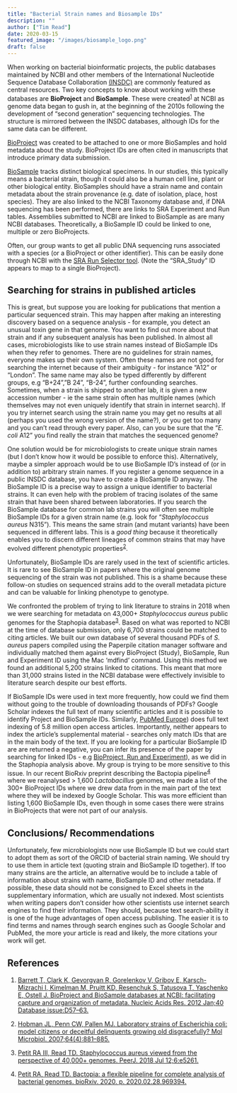 ```yaml
---
title: "Bacterial Strain names and Biosample IDs"
description: ""
author: ["Tim Read"]
date: 2020-03-15
featured_image: "/images/biosample_logo.png"
draft: false
---
```


When working on bacterial bioinformatic projects, the public databases maintained by NCBI and other members of the International Nucleotide Sequence Database Collaboration [(INSDC)](http://www.insdc.org/) are commonly featured as central resources.  Two key concepts to know about working with these databases are **BioProject** and **BioSample**.  These were created<sup><a href="http://dx.doi.org/10.1093/nar/gkr1163" target="_blank">1</a></sup> at NCBI as genome data began to gush in, at the beginning of the 2010s following the development of “second generation” sequencing technologies.  The structure is mirrored between the INSDC databases, although IDs for the same data can be different.

[BioProject](https://www.ncbi.nlm.nih.gov/books/NBK169438/) was created to be attached to one or more BioSamples and hold metadata about the study. BioProject IDs are often cited in manuscripts that introduce primary data submission.

[BioSample](https://www.ncbi.nlm.nih.gov/books/NBK169436/) tracks distinct biological specimens.  In our studies, this typically means a bacterial strain, though it could also be a human cell line, plant or other biological entity.  BioSamples should have a strain name and contain metadata about the strain provenance (e.g. date of isolation, place, host species).  They are also linked to the NCBI Taxonomy database and, if DNA sequencing has been performed, there are links to SRA Experiment and Run tables.  Assemblies submitted to NCBI are linked to BioSample as are many NCBI databases.  Theoretically, a BioSample ID could be linked to one, multiple or zero BioProjects.

Often, our group wants to get all public DNA sequencing runs associated with a species (or a BioProject or other identifier).  This can be easily done through NCBI with the [SRA Run Selector tool](https://www.ncbi.nlm.nih.gov/Traces/study/). (Note the “SRA_Study” ID appears to map to a single BioProject).


## Searching for strains in published articles

This is great, but suppose you are looking for publications that mention a particular sequenced strain.  This may happen after making an interesting discovery based on a sequence analysis - for example, you detect an unusual toxin gene in that genome.  You want to find out more about that strain and if any subsequent analysis has been published.  In almost all cases, microbiologists like to use strain names instead of BioSample IDs when they refer to genomes. There are no guidelines for strain names, everyone makes up their own system. Often these names are not good for searching the internet because of their ambiguity - for instance “A12” or “London”. The same name may also be typed differently by different groups, e.g “B+24”,”B 24”, “B-24”, further confounding searches.  Sometimes, when a strain is shipped to another lab, it is given a new accession number - ie the same strain often has multiple names (which themselves may not even uniquely identify that strain in internet search).  If you try internet search using the strain name you may get no results at all (perhaps you used the wrong version of the name?), or you get too many and you can’t read through every paper.  Also, can you be sure that the “_E. coli_ A12” you find really the strain that matches the sequenced genome?

One solution would be for microbiologists to create unique strain names (but I don’t know how it would be possible to enforce this). Alternatively, maybe a simpler approach would be to use BioSample ID’s instead of (or in addition to) arbitrary strain names. If you register a genome sequence in a public INSDC database, you have to create a BioSample ID anyway. The BioSample ID is a precise way to assign a unique identifier to bacterial strains.  It can even help with the problem of tracing isolates of the same strain that have been shared between laboratories. If you search the BioSample database for common lab strains you will often see multiple BioSample IDs for a given strain name (e.g. look for “_Staphylococcus aureus_ N315”).  This means the same strain (and mutant variants) have been sequenced in different labs.  This is a *good thing* because it theoretically enables you to discern different lineages of common strains that may have evolved different phenotypic properties<sup><a href="http://dx.doi.org/10.1111/j.1365-2958.2007.05710.x" target="_blank">2</a></sup>.  

Unfortunately, BioSample IDs are rarely used in the text of scientific articles. It is rare to see BioSample ID in papers where the original genome sequencing of the strain was not published.  This is a shame because these follow-on studies on sequenced strains add to the overall metadata picture and can be valuable for linking phenotype to genotype.

We confronted the problem of trying to link literature to strains in 2018 when we were searching for metadata on 43,000+ _Staphylococcus aureus_ public genomes for the Staphopia database<sup><a href="http://dx.doi.org/10.7717/peerj.5261" target="_blank">3</a></sup>.  Based on what was reported to NCBI at the time of database submission, only 6,700 strains could be matched to citing articles.  We built our own database of several thousand PDFs of _S. aureus_ papers compiled using the Paperpile citation manager software and individually matched them against every BioProject (Study), BioSample, Run and Experiment ID using the Mac ‘mdfind’ command.   Using this method we found an additional 5,200 strains linked to citations.  This meant that more than 31,000 strains listed in the NCBI database were effectively invisible to literature search despite our best efforts.

If BioSample IDs were used in text more frequently, how could we find them without going to the trouble of downloading thousands of PDFs?  Google Scholar indexes the full text of many scientific articles and it is possible to identify Project and BioSample IDs.  Similarly, [PubMed Europe](https://europepmc.org/)) does full text indexing of 5.8 million open access articles. Importantly, neither appears to index the article’s supplemental material - searches only match IDs that are in the main body of the text.  If you are looking for a particular BioSample ID are are returned a negative, you can infer its presence of the paper by searching for linked IDs - e.g [BioProject, Run and Experiment](https://www.ncbi.nlm.nih.gov/sra/docs/submitmeta/)), as we did in the Staphopia analysis above. My group is trying to be more sensitive to this issue. In our recent BioRxiv preprint describing the Bactopia pipeline<sup><a href="https://www.biorxiv.org/content/10.1101/2020.02.28.969394v1.abstract" target="_blank">4</a></sup> where we reanalysed > 1,600 _Lactobacillus_ genomes, we made a list of the 300+ BioProject IDs where we drew data from in the main part of the text where they will be indexed by Google Scholar. This was more efficient than listing 1,600 BioSample IDs, even though in some cases there were strains in BioProjects that were not part of our analysis.


## Conclusions/ Recommendations

Unfortunately, few microbiologists now use BioSample ID but we could start to adopt them as sort of the ORCID of bacterial strain naming.  We should try to use them in article text (quoting strain and BioSample ID together). If too many strains are the article, an alternative would be to include a table of information about strains with name, BioSample ID and other metadata. If possible, these data should not be consigned to Excel sheets in the supplementary information, which are usually not indexed. Most scientists when writing papers don’t consider how other scientists use internet search engines to find their information.  They should, because text search-ability it is one of the huge advantages of open access publishing.  The easier it is to find terms and names through search engines such as Google Scholar and PubMed, the more your article is read and likely, the more citations your work will get.


## References

1. [Barrett T, Clark K, Gevorgyan R, Gorelenkov V, Gribov E, Karsch-Mizrachi I, Kimelman M, Pruitt KD, Resenchuk S, Tatusova T, Yaschenko E, Ostell J. BioProject and BioSample databases at NCBI: facilitating capture and organization of metadata. Nucleic Acids Res. 2012 Jan;40 Database issue:D57–63.](http://dx.doi.org/10.1093/nar/gkr1163)

2. [Hobman JL, Penn CW, Pallen MJ. Laboratory strains of Escherichia coli: model citizens or deceitful delinquents growing old disgracefully? Mol Microbiol. 2007;64(4):881–885.](http://dx.doi.org/10.1111/j.1365-2958.2007.05710.x) 

3. [Petit RA III, Read TD. Staphylococcus aureus viewed from the perspective of 40,000+ genomes. PeerJ. 2018 Jul 12;6:e5261.](http://dx.doi.org/10.7717/peerj.5261)

4. [Petit RA, Read TD. Bactopia: a flexible pipeline for complete analysis of bacterial genomes. bioRxiv. 2020. p. 2020.02.28.969394.](https://www.biorxiv.org/content/10.1101/2020.02.28.969394v1.abstract)

